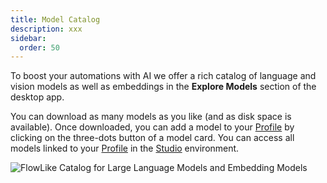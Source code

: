 ```yaml
---
title: Model Catalog
description: xxx
sidebar:
  order: 50
---
```


To boost your automations with AI we offer a rich catalog of language and vision models as well as embeddings in the **Explore Models** section of the desktop app.

You can download as many models as you like (and as disk space is available). Once downloaded, you can add a model to your [Profile](/start/profiles/) by clicking on the three-dots button of a model card. You can access all models linked to your [Profile](/start/profiles/) in the [Studio](/studio/overview/) environment.

![FlowLike Catalog for Large Language Models and Embedding Models](https://cdn.flow-like.com/website/SelectYourModel.webp)